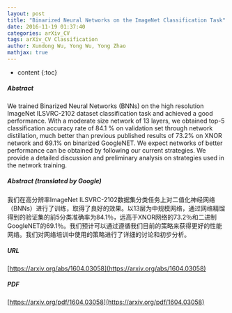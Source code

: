 ```yaml
---
layout: post
title: "Binarized Neural Networks on the ImageNet Classification Task"
date: 2016-11-19 01:37:40
categories: arXiv_CV
tags: arXiv_CV Classification
author: Xundong Wu, Yong Wu, Yong Zhao
mathjax: true
---
```


* content
{:toc}

##### Abstract
We trained Binarized Neural Networks (BNNs) on the high resolution ImageNet ILSVRC-2102 dataset classification task and achieved a good performance. With a moderate size network of 13 layers, we obtained top-5 classification accuracy rate of 84.1 % on validation set through network distillation, much better than previous published results of 73.2% on XNOR network and 69.1% on binarized GoogleNET. We expect networks of better performance can be obtained by following our current strategies. We provide a detailed discussion and preliminary analysis on strategies used in the network training.

##### Abstract (translated by Google)
我们在高分辨率ImageNet ILSVRC-2102数据集分类任务上对二值化神经网络（BNNs）进行了训练，取得了良好的效果。以13层为中规模网络，通过网络精馏得到的验证集的前5分类准确率为84.1％，远高于XNOR网络的73.2％和二进制GoogleNET的69.1％。我们预计可以通过遵循我们目前的策略来获得更好的性能网络。我们对网络培训中使用的策略进行了详细的讨论和初步分析。

##### URL
[https://arxiv.org/abs/1604.03058](https://arxiv.org/abs/1604.03058)

##### PDF
[https://arxiv.org/pdf/1604.03058](https://arxiv.org/pdf/1604.03058)

